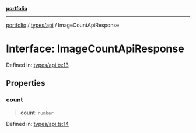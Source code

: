 [**portfolio**](../../../README.md)

***

[portfolio](../../../modules.md) / [types/api](../README.md) / ImageCountApiResponse

# Interface: ImageCountApiResponse

Defined in: [types/api.ts:13](https://github.com/tnorlund/Portfolio/blob/16a20d9581c3a0b225aa98c97250aeae19945fe7/portfolio/types/api.ts#L13)

## Properties

### count

> **count**: `number`

Defined in: [types/api.ts:14](https://github.com/tnorlund/Portfolio/blob/16a20d9581c3a0b225aa98c97250aeae19945fe7/portfolio/types/api.ts#L14)
